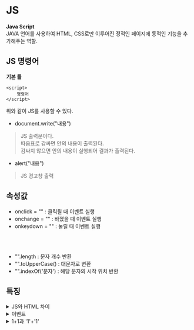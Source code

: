 # JS

__Java Script__   
JAVA 언어를 사용하여 HTML, CSS로만 이루어진 정적인 페이지에 동적인 기능을 추가해주는 역할.

## JS 명령어

__기본 틀__

```
<script>  
    명령어  
</script>  
```

위와 같이 JS를 사용할 수 있다.


- document.write("내용") 
> JS 출력문이다.  
> 따옴표로 감싸면 안의 내용이 출력된다.  
> 감싸지 않으면 안의 내용이 실행되어 결과가 출력된다.  

- alert("내용")
> JS 경고창 출력

## 속성값

- onclick = "" : 클릭될 때 이벤트 실행
- onchange = "" : 바꼈을 때 이벤트 실행
- onkeydown = "" : 눌릴 때 이벤트 실행

<br><br>

- "".length : 문자 개수 반환
- "".toUpperCase() : 대문자로 변환
- "".indexOf('문자') : 해당 문자의 시작 위치 반환


## 특징

<details>
<summary>JS와 HTML 차이</summary>

- HTML은 정적(static)
- JS는 동적(dynamic)

```
<html>
<script>
    documnet.write(1+1)
</script>
1+1
<html>
```

결과

```
2
1+1
```

위와 같이 HTML과 다르게 JS는 동적으로 실행된다는 특징이 있다.

</details>

<details>
<summary>이벤트</summary>
브라우저는 이벤트를 감지하고 알려줄 수 있음.  
이를 통해 사용자와 웹페이지가 상호 작용이 가능하도록 함.
<br><br>
다양한 event handler와 event type을 통해 여러가지 동작으로 상호작용 할 수 있음
</details>

<details>
<summary>1+1과 '1'+'1'</summary>
웬만한 다른 언어 syntex에서도 통일되는 것 처럼 JS에서도 Data Type이 있음.<br><br>
문자열과 숫자가 다르며, 더할수 있음<br><br>

- 1+1 은 num+num 이므로 2가 반환됨<br>
- '1'+'1'은 string+string 이므로 11이 반환됨<br>
</details>